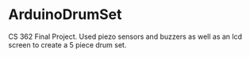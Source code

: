 # ArduinoDrumSet
CS 362 Final Project. Used piezo sensors and buzzers as well as an lcd screen to create a 5 piece drum set.
